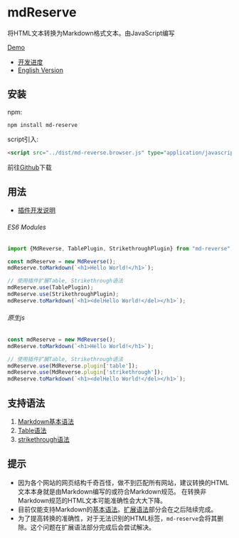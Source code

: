 # mdReserve
将HTML文本转换为Markdown格式文本。由JavaScript编写

[Demo](https://siaikin.github.io/mdReverse/)

* [开发进度](docs/development.md)
* [English Version](./docs/README_EN.md)
## 安装
npm:
```
npm install md-reserve
```
script引入:
```html
<script src="../dist/md-reverse.browser.js" type="application/javascript"></script>
```
前往[Github](https://github.com/siaikin/mdReverse/releases/tag/v1.0.0)下载

## 用法

*   [插件开发说明](./docs/pluginDevelopment.md)

###### ES6 Modules
```javascript
import {MdReverse, TablePlugin, StrikethroughPlugin} from "md-reverse";

const mdReserve = new MdReverse();
mdReserve.toMarkdown(`<h1>Hello World!</h1>`);

// 使用插件扩展Table, Strikethrough语法
mdReserve.use(TablePlugin);
mdReserve.use(StrikethroughPlugin);
mdReserve.toMarkdown(`<h1><delHello World!</del></h1>`);

```
###### 原生js
```javascript
const mdReserve = new MdReverse();
mdReserve.toMarkdown(`<h1>Hello World!</h1>`);

// 使用插件扩展Table, Strikethrough语法
mdReserve.use(MdReverse.plugin['table']);
mdReserve.use(MdReverse.plugin['strikethrough']);
mdReserve.toMarkdown(`<h1><delHello World!</del></h1>`);
```

## 支持语法
1. [Markdown基本语法](https://www.markdownguide.org/basic-syntax/)
2. [Table语法](https://www.markdownguide.org/extended-syntax/#tables)
3. [strikethrough语法](https://www.markdownguide.org/extended-syntax/#strikethrough)

## 提示
*   因为各个网站的网页结构千奇百怪，做不到匹配所有网站，建议转换的HTML文本本身就是由Markdown编写的或符合Markdown规范。
    在转换非Markdown规范的HTML文本可能准确性会大大下降。
*   目前仅能支持Markdown的[基本语法](https://www.markdownguide.org/basic-syntax)。[扩展语法](https://www.markdownguide.org/extended-syntax)部分会在之后陆续完成。
*   为了提高转换的准确性，对于无法识别的HTML标签，`md-reserve`会将其删除。这个问题在扩展语法部分完成后会尝试解决。
